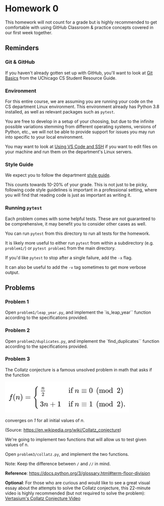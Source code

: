 # Homework 0

This homework will not count for a grade but is highly recommended to get comfortable with using GitHub Classroom & practice concepts covered in our first week together.

## Reminders

### Git & GitHub
If you haven't already gotten set up with GitHub, you'll want to look at [Git Basics](https://uchicago-cs.github.io/student-resource-guide/tutorials/git-basics.html) from the UChicago CS Student Resource Guide.

### Environment 
For this entire course, we are assuming you are running your code on the CS department Linux environment.  This environment already has Python 3.8 installed, as well as relevant packages such as `pytest`.

You are free to develop in a setup of your choosing, but due to the infinite possible variations stemming from different operating systems, versions of Python, etc., we will not be able to provide support for issues you may run into specific to your local environment.

You may want to look at [Using VS Code and SSH](https://uchicago-cs.github.io/student-resource-guide/vscode/ssh.html) if you want to edit files on your machine and run them on the department's Linux servers.

### Style Guide
We expect you to follow the department [style guide](https://uchicago-cs.github.io/student-resource-guide/style-guide/python.html).

This counts towards 10-20% of your grade. This is not just to be picky, following code style guidelines is important in a professional setting, where you will find that reading code is just as important as writing it.

### Running `pytest`

Each problem comes with some helpful tests.  These are not guaranteed to be comprehensive, it may benefit you to consider other cases as well.

You can run `pytest` from this directory to run all tests for the homework.

It is likely more useful to either run `pytest` from within a subdirectory (e.g. `problem1/`) or `pytest problem1` from the main directory.

If you'd like `pytest` to stop after a single failure, add the `-x` flag.

It can also be useful to add the `-v` tag sometimes to get more verbose output.

## Problems

### Problem 1

Open `problem1/leap_year.py`, and implement the `is_leap_year`` function according to the specifications provided.

### Problem 2

Open `problem2/duplicates.py`, and implement the `find_duplicates`` function according to the specifications provided.

### Problem 3

The Collatz conjecture is a famous unsolved problem in math that asks if the function

![](collatz.png)

converges on *1* for all initial values of *n*.

(Source: https://en.wikipedia.org/wiki/Collatz_conjecture)

We're going to implement two functions that will allow us to test given values of n.

Open `problem3/collatz.py`, and implement the two functions.

Note: Keep the difference between `/` and `//` in mind.

**Reference**: https://docs.python.org/3/glossary.html#term-floor-division

**Optional**: 
For those who are curious and would like to see a great visual essay about the attempts to solve the Collatz conjecture, this 22-minute video is highly recommended (but not required to solve the problem): [Vertasium's Collatz Conjecture Video](https://www.youtube.com/watch?v=094y1Z2wpJg)
